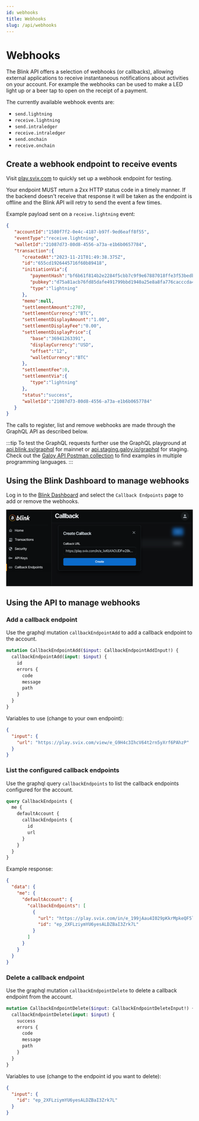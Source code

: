 ```yaml
---
id: webhooks
title: Webhooks
slug: /api/webhooks
---
```


# Webhooks

The Blink API offers a selection of webhooks (or callbacks), allowing external applications to receive instantaneous notifications about activities on your account. For example the webhooks can be used to make a LED light up or a beer tap to open on the receipt of a payment.

The currently available webhook events are:

* `send.lightning`
* `receive.lightning`
* `send.intraledger`
* `receive.intraledger`
* `send.onchain`
* `receive.onchain`

## Create a webhook endpoint to receive events
Visit [play.svix.com](https://play.svix.com/) to quickly set up a webhook endpoint for testing.

Your endpoint MUST return a 2xx HTTP status code in a timely manner. If the backend doesn't receive that response it will be taken as the endpoint is offline and the Blink API will retry to send the event a few times.

Example payload sent on a `receive.lightning` event:
```json
{
   "accountId":"1580f7f2-0e4c-4187-b97f-9ed6eaff8f55",
   "eventType":"receive.lightning",
   "walletId":"21087d73-80d8-4556-a73a-e1b6b0657784",
   "transaction":{
      "createdAt":"2023-11-21T01:49:38.375Z",
      "id":"655cd1926445716f60b89418",
      "initiationVia":{
         "paymentHash":"bf6b61f814b2e2284f5cbb7c9f9e67887018ffe3f53bedb9b70dec0a15ebca1c",
         "pubkey":"d75a81acb76fd85dafe491799bbd1940a25e8a8fa776cacccda4ee8444555e3e",
         "type":"lightning"
      },
      "memo":null,
      "settlementAmount":2707,
      "settlementCurrency":"BTC",
      "settlementDisplayAmount":"1.00",
      "settlementDisplayFee":"0.00",
      "settlementDisplayPrice":{
         "base":"36941263391",
         "displayCurrency":"USD",
         "offset":"12",
         "walletCurrency":"BTC"
      },
      "settlementFee":0,
      "settlementVia":{
         "type":"lightning"
      },
      "status":"success",
      "walletId":"21087d73-80d8-4556-a73a-e1b6b0657784"
   }
}
```

The calls to register, list and remove webhooks are made through the GraphQL API as described below.

:::tip
To test the GraphQL requests further use the GraphQL playground at [api.blink.sv/graphql](https://api.blink.sv/graphql) for mainnet or [api.staging.galoy.io/graphql](https://api.staging.galoy.io/graphql) for staging.<br />
Check out the [Galoy API Postman collection](https://documenter.getpostman.com/view/29391384/2s9YCAQq3z#0be26540-d31c-4d0e-b7ac-400fc73bdb80) to find examples in multiple programming languages.
:::

## Using the Blink Dashboard to manage webhooks

Log in to the [Blink Dashboard](https://dashboard.blink.sv) and select the `Callback Endpoints` page to add or remove the webhooks.

![Webhooks](../images/webhooks_dashboard.png)

## Using the API to manage webhooks
### Add a callback endpoint

Use the graphql mutation `callbackEndpointAdd` to add a callback endpoint to the account.

```graphql
mutation CallbackEndpointAdd($input: CallbackEndpointAddInput!) {
  callbackEndpointAdd(input: $input) {
    id
    errors {
      code
      message
      path
    }
  }
}
```

Variables to use (change to your own endpoint):
```json
{
  "input": {
    "url": "https://play.svix.com/view/e_G9H4c3IhcV64t2rn5yXrf6PAhzP"
  }
}
```

### List the configured callback endpoints

Use the graphql query `callbackEndpoints` to list the callback endpoints configured for the account.

```graphql
query CallbackEndpoints {
  me {
    defaultAccount {
      callbackEndpoints {
        id
        url
      }
    }
  }
}
```

Example response:
```json
{
  "data": {
    "me": {
      "defaultAccount": {
        "callbackEndpoints": [
          {
            "url": "https://play.svix.com/in/e_199jAau4I029pKkrMpkeQF5ll6E/",
            "id": "ep_2XFLziymYU6yesALDZBaI3Zrk7L"
          }
        ]
      }
    }
  }
}
```

### Delete a callback endpoint

Use the graphql mutation `callbackEndpointDelete` to delete a callback endpoint from the account.

```graphql
mutation CallbackEndpointDelete($input: CallbackEndpointDeleteInput!) {
  callbackEndpointDelete(input: $input) {
    success
    errors {
      code
      message
      path
    }
  }
}
```

Variables to use (change to the endpoint id you want to delete):
```json
{
  "input": {
    "id": "ep_2XFLziymYU6yesALDZBaI3Zrk7L"
  }
}
```
